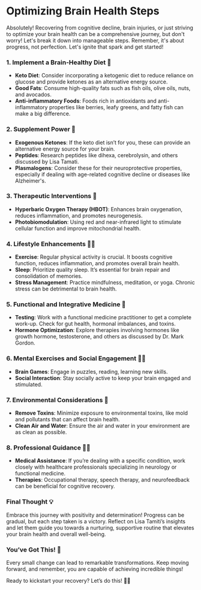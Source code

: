 # Optimizing Brain Health Steps

Absolutely! Recovering from cognitive decline, brain injuries, or just striving to optimize your brain health can be a comprehensive journey, but don't worry! Let's break it down into manageable steps. Remember, it's about progress, not perfection. Let's ignite that spark and get started!

### 1. **Implement a Brain-Healthy Diet 🌱**
   - **Keto Diet**: Consider incorporating a ketogenic diet to reduce reliance on glucose and provide ketones as an alternative energy source.
   - **Good Fats**: Consume high-quality fats such as fish oils, olive oils, nuts, and avocados.
   - **Anti-inflammatory Foods**: Foods rich in antioxidants and anti-inflammatory properties like berries, leafy greens, and fatty fish can make a big difference.

### 2. **Supplement Power 💊**
   - **Exogenous Ketones**: If the keto diet isn’t for you, these can provide an alternative energy source for your brain.
   - **Peptides**: Research peptides like dihexa, cerebrolysin, and others discussed by Lisa Tamati.
   - **Plasmalogens**: Consider these for their neuroprotective properties, especially if dealing with age-related cognitive decline or diseases like Alzheimer's.

### 3. **Therapeutic Interventions 🌊**
   - **Hyperbaric Oxygen Therapy (HBOT)**: Enhances brain oxygenation, reduces inflammation, and promotes neurogenesis.
   - **Photobiomodulation**: Using red and near-infrared light to stimulate cellular function and improve mitochondrial health.

### 4. **Lifestyle Enhancements 🚴‍♂️**
   - **Exercise**: Regular physical activity is crucial. It boosts cognitive function, reduces inflammation, and promotes overall brain health.
   - **Sleep**: Prioritize quality sleep. It’s essential for brain repair and consolidation of memories.
   - **Stress Management**: Practice mindfulness, meditation, or yoga. Chronic stress can be detrimental to brain health.

### 5. **Functional and Integrative Medicine 🧩**
   - **Testing**: Work with a functional medicine practitioner to get a complete work-up. Check for gut health, hormonal imbalances, and toxins.
   - **Hormone Optimization**: Explore therapies involving hormones like growth hormone, testosterone, and others as discussed by Dr. Mark Gordon.

### 6. **Mental Exercises and Social Engagement 🧠👥**
   - **Brain Games**: Engage in puzzles, reading, learning new skills.
   - **Social Interaction**: Stay socially active to keep your brain engaged and stimulated.

### 7. **Environmental Considerations 🍃**
   - **Remove Toxins**: Minimize exposure to environmental toxins, like mold and pollutants that can affect brain health.
   - **Clean Air and Water**: Ensure the air and water in your environment are as clean as possible.

### 8. **Professional Guidance 👩‍⚕️**
   - **Medical Assistance**: If you’re dealing with a specific condition, work closely with healthcare professionals specializing in neurology or functional medicine.
   - **Therapies**: Occupational therapy, speech therapy, and neurofeedback can be beneficial for cognitive recovery.

### Final Thought 💡
Embrace this journey with positivity and determination! Progress can be gradual, but each step taken is a victory. Reflect on Lisa Tamiti’s insights and let them guide you towards a nurturing, supportive routine that elevates your brain health and overall well-being.

### You’ve Got This! 🚀
Every small change can lead to remarkable transformations. Keep moving forward, and remember, you are capable of achieving incredible things!

Ready to kickstart your recovery? Let’s do this! 💪✨